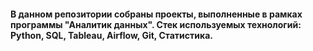 #### В данном репозитории собраны проекты, выполненные в рамках программы "Аналитик данных". Стек используемых технологий: Python, SQL, Tableau, Airflow, Git, Статистика.
